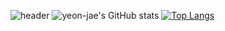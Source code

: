 ![header](https://capsule-render.vercel.app/api?type=wave&color=auto&height=200&section=header&text=yeon%20-jae&fontSize=50)
![yeon-jae's GitHub stats](https://github-readme-stats.vercel.app/api?username=yeon-jae&show_icons=true&theme=radical)
[![Top Langs](https://github-readme-stats.vercel.app/api/top-langs/?username=yeon-jae&layout=compact)](https://github.com/yeon-jae/github-readme-stats)
